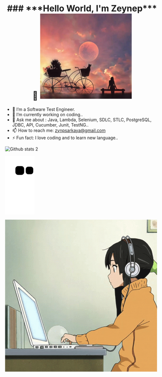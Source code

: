 <h1 align="center">
 ### ***Hello World, I'm Zeynep***👋

<img src="https://github.com/ToKyOzY/ToKyOzY/blob/main/3c66cbe391e89816cacf9a80903b9a4d.jpg" align=beside width=300 >
</h1>

- 🌱 I’m a Software Test Engineer.
- 🔭 I’m currently working on coding..
- 💬 Ask me about :  Java, Lambda, Selenium, SDLC, STLC, PostgreSQL, JDBC, API, Cucumber, Junit, TestNG..
- 📫 How to reach me: zynpsarkaya@gmail.com
- ⚡ Fun fact: I love coding and to learn new language.. 

![Github stats 2](https://github-readme-stats.vercel.app/api?username=ToKyOzY&show_icons=true&theme=radical)

![snake gif](https://github.com/SenaYcdl/SenaYcdl/blob/output/github-contribution-grid-snake.svg)


<img src="https://github.com/ToKyOzY/ToKyOzY/blob/main/Computer%20Work%20GIF%20-%20Computer%20Work%20Online%20-%20Discover%20%26%20Share%20GIFs.gif" width="auto">




<!--img align=beside width=190 src="https://github.com/ToKyOzY/ToKyOzY/blob/main/ba4efc5bf76aaef93c65227a950bb419.mp4" />
